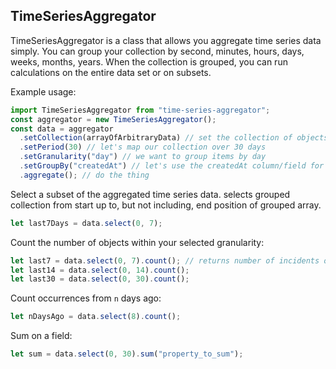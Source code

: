 ## TimeSeriesAggregator

TimeSeriesAggregator is a class that allows you aggregate time series data simply. You can group your collection by second, minutes, hours, days, weeks, months, years. When the collection is grouped, you can run calculations on the entire data set or on subsets.

Example usage:

```typescript
import TimeSeriesAggregator from "time-series-aggregator";
const aggregator = new TimeSeriesAggregator();
const data = aggregator
  .setCollection(arrayOfArbitraryData) // set the collection of objects - this is an array of objects with a datetime field e.g. [{ id: 1, date: "2019-01-14 12:53:05"}, { id: 2, date: "2019-01-13 11:23:45"}]
  .setPeriod(30) // let's map our collection over 30 days
  .setGranularity("day") // we want to group items by day
  .setGroupBy("createdAt") // let's use the createdAt column/field for grouping our collection
  .aggregate(); // do the thing
```

Select a subset of the aggregated time series data. selects grouped collection from start up to, but not including, end position of grouped array.

```typescript
let last7Days = data.select(0, 7);
```

Count the number of objects within your selected granularity:

```typescript
let last7 = data.select(0, 7).count(); // returns number of incidents over the last n days
let last14 = data.select(0, 14).count();
let last30 = data.select(0, 30).count();
```

Count occurrences from `n` days ago:

```typescript
let nDaysAgo = data.select(8).count();
```

Sum on a field:

```typescript
let sum = data.select(0, 30).sum("property_to_sum");
```

